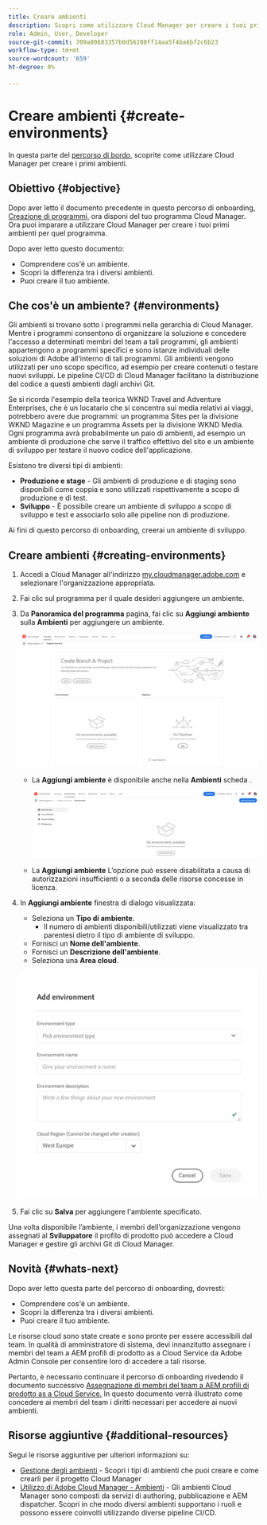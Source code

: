 ```yaml
---
title: Creare ambienti
description: Scopri come utilizzare Cloud Manager per creare i tuoi primi ambienti.
role: Admin, User, Developer
source-git-commit: 709a80683357b0d56280ff14aa5f4ba6bf2c6b23
workflow-type: tm+mt
source-wordcount: '659'
ht-degree: 0%

---
```



# Creare ambienti {#create-environments}

In questa parte del [percorso di bordo,](overview.md) scoprite come utilizzare Cloud Manager per creare i primi ambienti.

## Obiettivo {#objective}

Dopo aver letto il documento precedente in questo percorso di onboarding, [Creazione di programmi,](create-program.md) ora disponi del tuo programma Cloud Manager. Ora puoi imparare a utilizzare Cloud Manager per creare i tuoi primi ambienti per quel programma.

Dopo aver letto questo documento:

* Comprendere cos&#39;è un ambiente.
* Scopri la differenza tra i diversi ambienti.
* Puoi creare il tuo ambiente.

## Che cos&#39;è un ambiente? {#environments}

Gli ambienti si trovano sotto i programmi nella gerarchia di Cloud Manager. Mentre i programmi consentono di organizzare la soluzione e concedere l&#39;accesso a determinati membri del team a tali programmi, gli ambienti appartengono a programmi specifici e sono istanze individuali delle soluzioni di Adobe all&#39;interno di tali programmi. Gli ambienti vengono utilizzati per uno scopo specifico, ad esempio per creare contenuti o testare nuovi sviluppi. Le pipeline CI/CD di Cloud Manager facilitano la distribuzione del codice a questi ambienti dagli archivi Git.

Se si ricorda l&#39;esempio della teorica WKND Travel and Adventure Enterprises, che è un locatario che si concentra sui media relativi ai viaggi, potrebbero avere due programmi: un programma Sites per la divisione WKND Magazine e un programma Assets per la divisione WKND Media. Ogni programma avrà probabilmente un paio di ambienti, ad esempio un ambiente di produzione che serve il traffico effettivo del sito e un ambiente di sviluppo per testare il nuovo codice dell&#39;applicazione.

Esistono tre diversi tipi di ambienti:

* **Produzione e stage** - Gli ambienti di produzione e di staging sono disponibili come coppia e sono utilizzati rispettivamente a scopo di produzione e di test.
* **Sviluppo** - È possibile creare un ambiente di sviluppo a scopo di sviluppo e test e associarlo solo alle pipeline non di produzione.

Ai fini di questo percorso di onboarding, creerai un ambiente di sviluppo.

## Creare ambienti {#creating-environments}

1. Accedi a Cloud Manager all&#39;indirizzo [my.cloudmanager.adobe.com](https://my.cloudmanager.adobe.com/) e selezionare l&#39;organizzazione appropriata.

1. Fai clic sul programma per il quale desideri aggiungere un ambiente.

1. Da **Panoramica del programma** pagina, fai clic su **Aggiungi ambiente** sulla **Ambienti** per aggiungere un ambiente.

   ![Scheda Ambienti](/help/implementing/cloud-manager/assets/no-environments.png)

   * La **Aggiungi ambiente** è disponibile anche nella **Ambienti** scheda .

      ![Scheda Ambienti](/help/implementing/cloud-manager/assets/environments-tab.png)

   * La **Aggiungi ambiente** L’opzione può essere disabilitata a causa di autorizzazioni insufficienti o a seconda delle risorse concesse in licenza.

1. In **Aggiungi ambiente** finestra di dialogo visualizzata:

   * Seleziona un **Tipo di ambiente**.
      * Il numero di ambienti disponibili/utilizzati viene visualizzato tra parentesi dietro il tipo di ambiente di sviluppo.
   * Fornisci un **Nome dell&#39;ambiente**.
   * Fornisci un **Descrizione dell&#39;ambiente**.
   * Seleziona una **Area cloud**.

   ![Finestra di dialogo Aggiungi ambiente](/help/implementing/cloud-manager/assets/add-environment2.png)

1. Fai clic su **Salva** per aggiungere l&#39;ambiente specificato.

Una volta disponibile l’ambiente, i membri dell’organizzazione vengono assegnati al **Sviluppatore** il profilo di prodotto può accedere a Cloud Manager e gestire gli archivi Git di Cloud Manager.

## Novità {#whats-next}

Dopo aver letto questa parte del percorso di onboarding, dovresti:

* Comprendere cos&#39;è un ambiente.
* Scopri la differenza tra i diversi ambienti.
* Puoi creare il tuo ambiente.

Le risorse cloud sono state create e sono pronte per essere accessibili dal team. In qualità di amministratore di sistema, devi innanzitutto assegnare i membri del team a AEM profili di prodotto as a Cloud Service da Adobe Admin Console per consentire loro di accedere a tali risorse.

Pertanto, è necessario continuare il percorso di onboarding rivedendo il documento successivo [Assegnazione di membri del team a AEM profili di prodotto as a Cloud Service.](assign-profiles-aem.md)  In questo documento verrà illustrato come concedere ai membri del team i diritti necessari per accedere ai nuovi ambienti.

## Risorse aggiuntive {#additional-resources}

Segui le risorse aggiuntive per ulteriori informazioni su:

* [Gestione degli ambienti](/help/implementing/cloud-manager/manage-environments.md) - Scopri i tipi di ambienti che puoi creare e come crearli per il progetto Cloud Manager
* [Utilizzo di Adobe Cloud Manager - Ambienti](https://experienceleague.adobe.com/docs/experience-manager-learn/cloud-service/cloud-manager/environments.html) - Gli ambienti Cloud Manager sono composti da servizi di authoring, pubblicazione e AEM dispatcher. Scopri in che modo diversi ambienti supportano i ruoli e possono essere coinvolti utilizzando diverse pipeline CI/CD.
